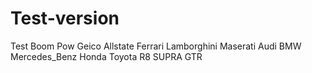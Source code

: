 # Test-version
Test
Boom
Pow
Geico
Allstate
Ferrari
Lamborghini
Maserati
Audi
BMW
Mercedes_Benz
Honda
Toyota
R8
SUPRA
GTR

